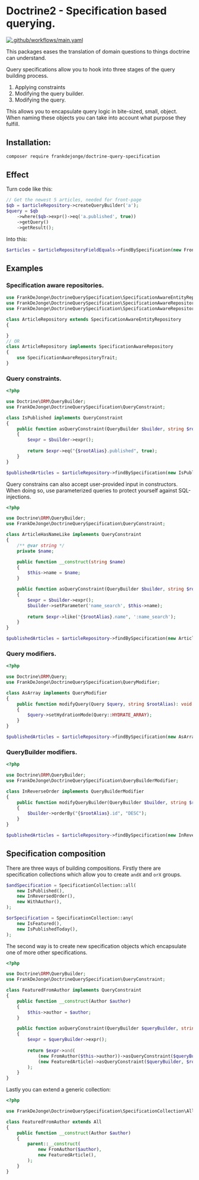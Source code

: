 # Doctrine2 - Specification based querying.

[![.github/workflows/main.yaml](https://github.com/frankdejonge/doctrine-query-specification/actions/workflows/main.yaml/badge.svg)](https://github.com/frankdejonge/doctrine-query-specification/actions/workflows/main.yaml)

This packages eases the translation of domain questions to things doctrine can understand.

Query specifications allow you to hook into three stages of the query building process.

1. Applying constraints
2. Modifying the query builder.
3. Modifying the query.

This allows you to encapsulate query logic in bite-sized, small, object. When naming these
objects you can take into account what purpose they fulfill.

## Installation:

```bash
composer require frankdejonge/doctrine-query-specification
```

## Effect

Turn code like this:

```php
// Get the newest 5 articles, needed for front-page
$qb = $articleRepository->createQueryBuilder('a');
$query = $qb
    ->where($qb->expr()->eq('a.published', true))
    ->getQuery()
    ->getResult();
```

Into this:

```php
$articles = $articleRepositoryFieldEquals->findBySpecification(new FrontPageArticles());
```


## Examples

### Specification aware repositories.

```php
use FrankDeJonge\DoctrineQuerySpecification\SpecificationAwareEntityRepository;
use FrankDeJonge\DoctrineQuerySpecification\SpecificationAwareRepository;
use FrankDeJonge\DoctrineQuerySpecification\SpecificationAwareRepositoryTrait;

class ArticleRepository extends SpecificationAwareEntityRepository
{

}
// OR
class ArticleRepository implements SpecificationAwareRepository
{
    use SpecificationAwareRepositoryTrait;
}
```

### Query constraints.

```php
<?php

use Doctrine\ORM\QueryBuilder;
use FrankDeJonge\DoctrineQuerySpecification\QueryConstraint;

class IsPublished implements QueryConstraint
{
    public function asQueryConstraint(QueryBuilder $builder, string $rootAlias): ?object
    {
        $expr = $builder->expr();
        
        return $expr->eq("{$rootAlias}.published", true);
    }
}

$publishedArticles = $articleRepository->findBySpecification(new IsPublished);
```

Query constrains can also accept user-provided input in constructors. When doing so, use
parameterized queries to protect yourself against SQL-injections.

```php
<?php

use Doctrine\ORM\QueryBuilder;
use FrankDeJonge\DoctrineQuerySpecification\QueryConstraint;

class ArticleHasNameLike implements QueryConstraint
{
    /** @var string */
    private $name;

    public function __construct(string $name)
    {
        $this->name = $name;
    }

    public function asQueryConstraint(QueryBuilder $builder, string $rootAlias): ?object
    {
        $expr = $builder->expr();
        $builder->setParameter('name_search', $this->name);
        
        return $expr->like("{$rootAlias}.name", ':name_search');
    }
}

$publishedArticles = $articleRepository->findBySpecification(new ArticleHasNameLike('Awesome Name'));
```

### Query modifiers.

```php
<?php

use Doctrine\ORM\Query;
use FrankDeJonge\DoctrineQuerySpecification\QueryModifier;

class AsArray implements QueryModifier
{
    public function modifyQuery(Query $query, string $rootAlias): void
    {
        $query->setHydrationMode(Query::HYDRATE_ARRAY);
    }
}

$publishedArticles = $articleRepository->findBySpecification(new AsArray);
```

### QueryBuilder modifiers.

```php
<?php

use Doctrine\ORM\QueryBuilder;
use FrankDeJonge\DoctrineQuerySpecification\QueryBuilderModifier;

class InReverseOrder implements QueryBuilderModifier
{
    public function modifyQueryBuilder(QueryBuilder $builder, string $rootAlias): void 
    {
        $builder->orderBy("{$rootAlias}.id", "DESC");
    }
}

$publishedArticles = $articleRepository->findBySpecification(new InReverseOrder);
```

## Specification composition

There are three ways of building compositions. Firstly there are specification collections
which allow you to create `andX` and `orX` groups.

```php
$andSpecification = SpecificationCollection::all(
    new IsPublished(),
    new InReversedOrder(),
    new WithAuthor(),
);

$orSpecification = SpecificationCollection::any(
    new IsFeatured(),
    new IsPublishedToday(),
);
```

The second way is to create new specification objects which encapsulate one of more other
specifications.

```php
<?php

use Doctrine\ORM\QueryBuilder;
use FrankDeJonge\DoctrineQuerySpecification\QueryConstraint;

class FeaturedFromAuthor implements QueryConstraint
{
    public function __construct(Author $author)
    {
        $this->author = $author;
    }

    public function asQueryConstraint(QueryBuilder $queryBuilder, string $rootAlias): ?object
    {
        $expr = $queryBuilder->expr();
        
        return $expr->and(
            (new FromAuthor($this->author))->asQueryConstraint($queryBuilder, $rootAlias),
            (new FeaturedArticle)->asQueryConstraint($queryBuilder, $rootAlias),
        );
    }
}
```

Lastly you can extend a generic collection:

```php
<?php

use FrankDeJonge\DoctrineQuerySpecification\SpecificationCollection\All;

class FeaturedFromAuthor extends All
{
    public function __construct(Author $author)
    {
        parent::__construct(
            new FromAuthor($author),
            new FeaturedArticle(),
        );
    }
}
```
